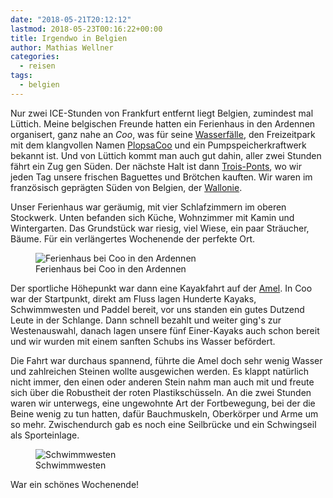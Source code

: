 ```yaml
---
date: "2018-05-21T20:12:12"
lastmod: 2018-05-23T00:16:22+00:00
title: Irgendwo in Belgien
author: Mathias Wellner
categories:
  - reisen
tags:
  - belgien
---
```

Nur zwei ICE-Stunden von Frankfurt entfernt liegt Belgien, zumindest mal Lüttich. Meine belgischen Freunde hatten ein Ferienhaus in den Ardennen organisert, ganz nahe an _Coo_, was für seine [Wasserfälle](https://de.wikipedia.org/wiki/Wasserf%C3%A4lle_von_Coo), den Freizeitpark mit dem klangvollen Namen [PlopsaCoo](http://www.plopsacoo.be/de) und ein Pumpspeicherkraftwerk bekannt ist. Und von Lüttich kommt man auch gut dahin, aller zwei Stunden fährt ein Zug gen Süden. Der nächste Halt ist dann [Trois-Ponts](https://de.wikipedia.org/wiki/Trois-Ponts), wo wir jeden Tag unsere frischen Baguettes und Brötchen kauften. Wir waren im französisch geprägten Süden von Belgien, der [Wallonie](https://de.wikipedia.org/wiki/Wallonische_Region). 

<!--more-->

Unser Ferienhaus war geräumig, mit vier Schlafzimmern im oberen Stockwerk. Unten befanden sich Küche, Wohnzimmer mit Kamin und Wintergarten. Das Grundstück war riesig, viel Wiese, ein paar Sträucher, Bäume. Für ein verlängertes Wochenende der perfekte Ort. 

<figure>
  <img sizes="100vw" srcset="https://farm1.staticflickr.com/950/27417588577_cfec573fa0_n.jpg 320w, https://farm1.staticflickr.com/950/27417588577_cfec573fa0_z.jpg 640w, https://farm1.staticflickr.com/950/27417588577_cfec573fa0_c.jpg 800w, https://farm1.staticflickr.com/950/27417588577_e4860fcf2e_h.jpg 1600w" src="https://farm1.staticflickr.com/950/27417588577_cfec573fa0_b.jpg" alt="Ferienhaus bei Coo in den Ardennen">
  <figcaption>Ferienhaus bei Coo in den Ardennen</figcaption>
</figure>

Der sportliche Höhepunkt war dann eine Kayakfahrt auf der [Amel](https://de.wikipedia.org/wiki/Amel_(Fluss)). In Coo war der Startpunkt, direkt am Fluss lagen Hunderte Kayaks, Schwimmwesten und Paddel bereit, vor uns standen ein gutes Dutzend Leute in der Schlange. Dann schnell bezahlt und weiter ging's zur Westenauswahl, danach lagen unsere fünf Einer-Kayaks auch schon bereit und wir wurden mit einem sanften Schubs ins Wasser befördert. 

Die Fahrt war durchaus spannend, führte die Amel doch sehr wenig Wasser und zahlreichen Steinen wollte ausgewichen werden. Es klappt natürlich nicht immer, den einen oder anderen Stein nahm man auch mit und freute sich über die Robustheit der roten Plastikschüsseln. An die zwei Stunden waren wir unterwegs, eine ungewohnte Art der Fortbewegung, bei der die Beine wenig zu tun hatten, dafür Bauchmuskeln, Oberkörper und Arme um so mehr. Zwischendurch gab es noch eine Seilbrücke und ein Schwingseil als Sporteinlage. 

<figure>
  <img sizes="100vw" srcset="https://farm1.staticflickr.com/886/28414166658_98a286c168_n.jpg 320w, https://farm1.staticflickr.com/886/28414166658_98a286c168_z.jpg 640w, https://farm1.staticflickr.com/886/28414166658_98a286c168_c.jpg 800w, https://farm1.staticflickr.com/886/28414166658_c4a4b78545_h.jpg 1600w" src="https://farm1.staticflickr.com/886/28414166658_98a286c168_b.jpg" alt="Schwimmwesten">
  <figcaption>Schwimmwesten</figcaption>
</figure>

War ein schönes Wochenende!